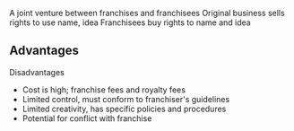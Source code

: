 
A joint venture between franchises and franchisees
Original business sells rights to use name, idea
Franchisees buy rights to name and idea

Advantages
- 

Disadvantages
- Cost is high; franchise fees and royalty fees
- Limited control, must conform to franchiser's guidelines
- Limited creativity, has specific policies and procedures
- Potential for conflict with franchise 

